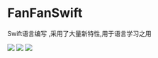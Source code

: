FanFanSwift
===========

Swift语言编写 ,采用了大量新特性,用于语言学习之用

![](https://raw.githubusercontent.com/geek5nan/FanFanSwift/master/screenshot/1.png)
![](https://raw.githubusercontent.com/geek5nan/FanFanSwift/master/screenshot/2.png)
![](https://raw.githubusercontent.com/geek5nan/FanFanSwift/master/screenshot/3.png)
